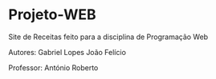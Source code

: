# Projeto-WEB
Site de Receitas feito para a disciplina de Programação Web

Autores: Gabriel Lopes
         João Felício

Professor: António Roberto
